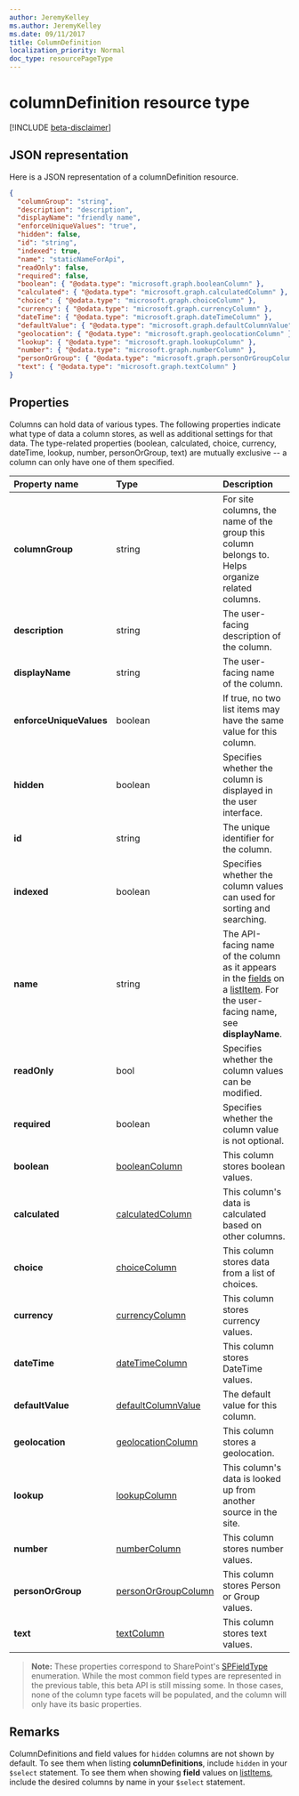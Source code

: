 ```yaml
---
author: JeremyKelley
ms.author: JeremyKelley
ms.date: 09/11/2017
title: ColumnDefinition
localization_priority: Normal
doc_type: resourcePageType
---
```

# columnDefinition resource type

[!INCLUDE [beta-disclaimer](../../includes/beta-disclaimer.md)]

## JSON representation

Here is a JSON representation of a columnDefinition resource.

<!--{
  "blockType": "resource",
  "optionalProperties": [],
  "keyProperty": "id",
  "baseType": "microsoft.graph.entity",
  "@odata.type": "microsoft.graph.columnDefinition"
}-->

```json
{
  "columnGroup": "string",
  "description": "description",
  "displayName": "friendly name",
  "enforceUniqueValues": "true",
  "hidden": false,
  "id": "string",
  "indexed": true,
  "name": "staticNameForApi",
  "readOnly": false,
  "required": false,
  "boolean": { "@odata.type": "microsoft.graph.booleanColumn" },
  "calculated": { "@odata.type": "microsoft.graph.calculatedColumn" },
  "choice": { "@odata.type": "microsoft.graph.choiceColumn" },
  "currency": { "@odata.type": "microsoft.graph.currencyColumn" },
  "dateTime": { "@odata.type": "microsoft.graph.dateTimeColumn" },
  "defaultValue": { "@odata.type": "microsoft.graph.defaultColumnValue" },
  "geolocation": { "@odata.type": "microsoft.graph.geolocationColumn" },
  "lookup": { "@odata.type": "microsoft.graph.lookupColumn" },
  "number": { "@odata.type": "microsoft.graph.numberColumn" },
  "personOrGroup": { "@odata.type": "microsoft.graph.personOrGroupColumn" },
  "text": { "@odata.type": "microsoft.graph.textColumn" }
}
```

## Properties

Columns can hold data of various types.
The following properties indicate what type of data a column stores, as well as additional settings for that data.
The type-related properties (boolean, calculated, choice, currency, dateTime, lookup, number, personOrGroup, text) are mutually exclusive -- a column can only have one of them specified.

| Property name           | Type    | Description
|:------------------------|:--------|:-----------------------------------------
| **columnGroup**         | string  | For site columns, the name of the group this column belongs to. Helps organize related columns.
| **description**         | string  | The user-facing description of the column.
| **displayName**         | string  | The user-facing name of the column.
| **enforceUniqueValues** | boolean | If true, no two list items may have the same value for this column.
| **hidden**              | boolean | Specifies whether the column is displayed in the user interface.
| **id**                  | string  | The unique identifier for the column.
| **indexed**             | boolean | Specifies whether the column values can used for sorting and searching.
| **name**                | string  | The API-facing name of the column as it appears in the [fields][] on a [listItem][]. For the user-facing name, see **displayName**.
| **readOnly**            | bool    | Specifies whether the column values can be modified.
| **required**            | boolean | Specifies whether the column value is not optional.
| **boolean**       | [booleanColumn][]       | This column stores boolean values.
| **calculated**    | [calculatedColumn][]    | This column's data is calculated based on other columns.
| **choice**        | [choiceColumn][]        | This column stores data from a list of choices.
| **currency**      | [currencyColumn][]      | This column stores currency values.
| **dateTime**      | [dateTimeColumn][]      | This column stores DateTime values.
| **defaultValue**  | [defaultColumnValue][]  | The default value for this column.
| **geolocation**   | [geolocationColumn][]   | This column stores a geolocation.
| **lookup**        | [lookupColumn][]        | This column's data is looked up from another source in the site.
| **number**        | [numberColumn][]        | This column stores number values.
| **personOrGroup** | [personOrGroupColumn][] | This column stores Person or Group values.
| **text**          | [textColumn][]          | This column stores text values.

>**Note:** These properties correspond to SharePoint's [SPFieldType][] enumeration.
While the most common field types are represented in the previous table, this beta API is still missing some.
In those cases, none of the column type facets will be populated, and the column will only have its basic properties.

## Remarks

ColumnDefinitions and field values for `hidden` columns are not shown by default.
To see them when listing **columnDefinitions**, include `hidden` in your `$select` statement.
To see them when showing **field** values on [listItems][listItem], include the desired columns by name in your `$select` statement.

[booleanColumn]: booleancolumn.md
[calculatedColumn]: calculatedcolumn.md
[choiceColumn]: choicecolumn.md
[currencyColumn]: currencycolumn.md
[dateTimeColumn]: datetimecolumn.md
[defaultColumnValue]: defaultcolumnvalue.md
[geolocationColumn]: geolocationcolumn.md
[lookupColumn]: lookupcolumn.md
[numberColumn]: numbercolumn.md
[personOrGroupColumn]: personorgroupcolumn.md
[textColumn]: textcolumn.md
[fieldValueSet]: fieldvalueset.md
[fields]: fieldvalueset.md
[listItem]: listitem.md

[SPFieldType]: https://msdn.microsoft.com/library/microsoft.sharepoint.spfieldtype.aspx

<!--
{
  "type": "#page.annotation",
  "description": "",
  "keywords": "",
  "section": "documentation",
  "tocPath": "Resources/ColumnDefinition",
  "suppressions": []
}
-->
